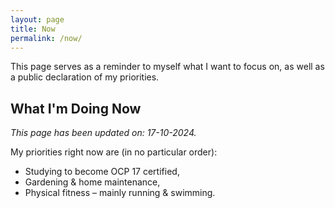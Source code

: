 ```yaml
---
layout: page
title: Now
permalink: /now/
---
```


This page serves as a reminder to myself what I want to focus on, as well as a public declaration of my priorities.

## What I'm Doing Now

*This page has been updated on: 17-10-2024.*

My priorities right now are (in no particular order):

- Studying to become OCP 17 certified,
- Gardening & home maintenance,
- Physical fitness &ndash; mainly running & swimming.
